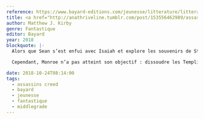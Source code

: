 ```yaml
---
reference: https://www.bayard-editions.com/jeunesse/litterature/litterature-7020/la-chute-des-dieux
title: <a href="http://anathriveline.tumblr.com/post/153556462989/assassins-creed-tome-1-matthew-j-kirby">Assassin’s Creed</a>, La chute des dieux (Fate of the Gods)
author: Matthew J. Kirby
genre: Fantastique
editor: Bayard
year: 2018
blockquote: |-
  Alors que Sean s’est enfui avec Isaiah et explore les souvenirs de Styrbjörn, son ancêtre Viking, en Suède pour retrouver le troisième morceau du Trident, Victoria et Griffin se sont alliés pour empêcher le Templier devenu mégalomane de mener à bien son objectif : détruire le monde et en devenir le maître. David et Javier se transportent également en Suède avec l’Animus, et David parvient à localiser le morceau d’Éden dans la ferme de son ancêtre. Grace, Owen et Natalya, quant à eux, aident Monroe à reconstituer l’événement d’ascendance qui finira par leur offrir une protection contre le pouvoir du Trident. Et en effet, alors qu’Isaiah parvient le premier à le récupérer en Suède, il n’arrive pas à l’utiliser sur les six ados qui parviennent à le neutraliser. Ils se lient alors tous autour du Trident et le vident de son pouvoir. Les jeunes héros ont sauvé le monde et dompté leurs démons grâce à leur passage dans l’inconscient collectif

  Cependant, Monroe n’a pas atteint son objectif : dissoudre les Templiers et les Assassins. Avec l’ADN des six adolescents qui regroupe l’ensemble de la mémoire collective, il garde espoir. La porte est ouverte pour un autre épisode.

date: 2018-10-24T08:14:00
tags:
  - assassins creed
  - bayard
  - jeunesse
  - fantastique
  - middlegrade
---
```

